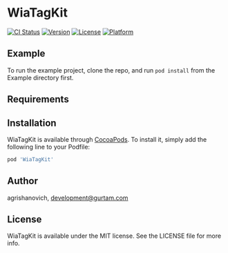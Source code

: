 # WiaTagKit

[![CI Status](https://img.shields.io/travis/agrishanovich/WiaTagKit.svg?style=flat)](https://travis-ci.org/agrishanovich/WiaTagKit)
[![Version](https://img.shields.io/cocoapods/v/WiaTagKit.svg?style=flat)](https://cocoapods.org/pods/WiaTagKit)
[![License](https://img.shields.io/cocoapods/l/WiaTagKit.svg?style=flat)](https://cocoapods.org/pods/WiaTagKit)
[![Platform](https://img.shields.io/cocoapods/p/WiaTagKit.svg?style=flat)](https://cocoapods.org/pods/WiaTagKit)

## Example

To run the example project, clone the repo, and run `pod install` from the Example directory first.

## Requirements

## Installation

WiaTagKit is available through [CocoaPods](https://cocoapods.org). To install
it, simply add the following line to your Podfile:

```ruby
pod 'WiaTagKit'
```

## Author

agrishanovich, development@gurtam.com

## License

WiaTagKit is available under the MIT license. See the LICENSE file for more info.
